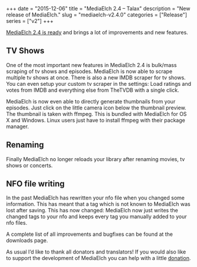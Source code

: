 +++
date = "2015-12-06"
title = "MediaElch 2.4 – Talax"
description = "New release of MediaElch."
slug = "mediaelch-v2.4.0" 
categories = ["Release"]
series = ["v2"]
+++


[MediaElch 2.4 is ready](https://mediaelch.github.io/mediaelch-doc/download.html) and brings a lot of improvements and new features.

## TV Shows

One of the most important new features in MediaElch 2.4 is bulk/mass scraping of tv shows and episodes. MediaElch is now able to scrape multiple tv shows at once. There is also a new IMDB scraper for tv shows. You can even setup your custom tv scraper in the settings: Load ratings and votes from IMDB and everything else from TheTVDB with a single click.

MediaElch is now even able to directly generate thumbnails from your episodes. Just click on the little camera icon below the thumbnail preview. The thumbnail is taken with ffmpeg. This is bundled with MediaElch for OS X and Windows. Linux users just have to install ffmpeg with their package manager.

## Renaming
Finally MediaElch no longer reloads your library after renaming movies, tv shows or concerts.

## NFO file writing
In the past MediaElch has rewritten your nfo file when you changed some information. This has meant that a tag which is not known to MediaElch was lost after saving. This has now changed: MediaElch now just writes the changed tags to your nfo and keeps every tag you manually added to your nfo files.


A complete list of all improvements and bugfixes can be found at the downloads page.

As usual I’d like to thank all donators and translators! If you would also like to support the development of MediaElch you can help with a little [donation](http://www.kvibes.de/en/mediaelch/donate/).
